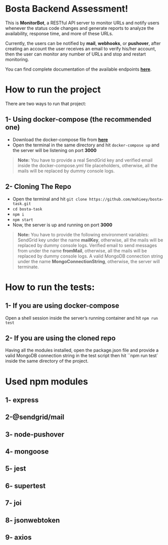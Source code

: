 # Bosta Backend Assessment!

This is **MonitorBot**, a RESTful API server to monitor URLs and notify users whenever the status code changes and generate reports to analyze the availability, response time, and more of these URLs.

Currently, the users can be notified by **mail**, **webhooks**, or **pushover**, after creating an account the user receives an email to verify his/her account, then the user can monitor any number of URLs and stop and restart monitoring.

You can find complete documentation of the available endpoints **[here](https://documenter.getpostman.com/view/16084742/UVJZpej9#5a67ac0d-2819-4eb8-82df-5a0c1b79c344)**.

# **How to run the project**

There are two ways to run that project:

## **1- Using docker-compose (the recommended one)**

- Download the docker-compose file from **[here](https://drive.google.com/file/d/1kIeGberJWFSlUiSNggkYF_acPQt0b7-_/view?usp=sharing)**
- Open the terminal in the same directory and hit `docker-compose up` and the server will be listening on port **3000**

> **Note:** You have to provide a real SendGrid key and verified email inside the docker-compose.yml file placeholders, otherwise, all the mails will be replaced by dummy console logs.

## 2- Cloning The Repo

- Open the terminal and hit `git clone https://github.com/mohieey/bosta-task.git`
- `cd bosta-task`
- `npm i`
- `npm start`
- Now, the server is up and running on port **3000**

> **Note:** You have to provide the following environment variables:
> SendGrid key under the name **mailKey**, otherwise, all the mails will be replaced by dummy console logs.
> Verified email to send messages from under the name **fromMail**, otherwise, all the mails will be replaced by dummy console logs.
> A valid MongoDB connection string under the name **MongoConnectionString**, otherwise, the server will terminate.

# How to run the tests:

## 1- If you are using docker-compose

Open a shell session inside the server’s running container and hit `npm run test`

## 2- If you are using the cloned repo

Having all the modules installed, open the package.json file and provide a valid MongoDB connection string in the test script then hit ``npm run test` inside the same directory of the project.

# Used npm modules

## 1- express

## 2-@sendgrid/mail

## 3- node-pushover

## 4- mongoose

## 5- jest

## 6- supertest

## 7- joi

## 8- jsonwebtoken

## 9- axios
